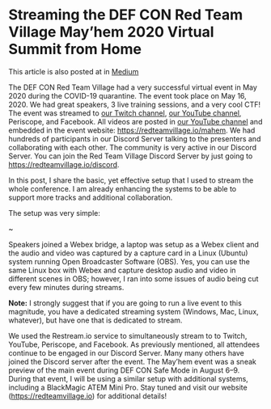 # Streaming the DEF CON Red Team Village May’hem 2020 Virtual Summit from Home

This article is also posted at in [Medium](https://medium.com/@santosomar/streaming-the-def-con-red-team-village-mayhem-2020-virtual-summit-from-home-fe3493e77066)

The DEF CON Red Team Village had a very successful virtual event in May 2020 during the COVID-19 quarantine. The event took place on May 16, 2020. We had great speakers, 3 live training sessions, and a very cool CTF! The event was streamed to [our Twitch channel](https://www.twitch.tv/redteamvillage), [our YouTube channel](https://youtube.com/redteamvillage), Periscope, and Facebook. All videos are posted in [our YouTube channel](https://youtube.com/redteamvillage) and embedded in the event website: https://redteamvillage.io/mahem.
We had hundreds of participants in our Discord Server talking to the presenters and collaborating with each other. The community is very active in our Discord Server. You can join the Red Team Village Discord Server by just going to https://redteamvillage.io/discord.

In this post, I share the basic, yet effective setup that I used to stream the whole conference. I am already enhancing the systems to be able to support more tracks and additional collaboration.

The setup was very simple:

~[](https://miro.medium.com/max/1400/1*eCS7QykHji2PYvyibHeZGQ.png)

Speakers joined a Webex bridge, a laptop was setup as a Webex client and the audio and video was captured by a capture card in a Linux (Ubuntu) system running Open Broadcaster Software (OBS). Yes, you can use the same Linux box with Webex and capture desktop audio and video in different scenes in OBS; however, I ran into some issues of audio being cut every few minutes during streams.

**Note:** I strongly suggest that if you are going to run a live event to this magnitude, you have a dedicated streaming system (Windows, Mac, Linux, whatever), but have one that is dedicated to stream.

We used the Restream.io service to simultaneously stream to to Twitch, YouTube, Periscope, and Facebook. As previously mentioned, all attendees continue to be engaged in our Discord Server. Many many others have joined the Discord server after the event. The May’hem event was a sneak preview of the main event during DEF CON Safe Mode in August 6–9. During that event, I will be using a similar setup with additional systems, including a BlackMagic ATEM Mini Pro. Stay tuned and visit our website (https://redteamvillage.io) for additional details!


